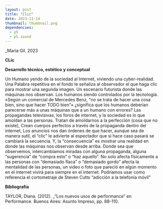 ```yaml
---
layout: post
title: "Clic"
date: 2023-11-14
thumbnail: thumbnail.png
dependencies:
  - p5
  - p5.sound
---
```


<div id="div-sketch">
  <script type="text/javascript" src="sketch.js"></script>
</div>

_Maria Gil. 2023 

**CLic**

**Desarrollo técnico, estético y conceptual**

Un Humano yendo de la sociedad al Internet, viviendo una cyber-realidad. Una Palabra repetitiva en el fondo le señaliza al observador el que haga clic para mostrar una segunda imagen. Un escenario futurista donde las máquinas nos observan. Los humanos siendo controlados por la tecnología.   «Según un comercial de Mercedes Benz, “no se trata de hacer  una cosa bien, sino que hacer TODO bien”» ¿significa que los humanos deberían parecerse más a unas máquinas que a un humano con errores? Las propagandas televisivas, los foros de internet, y la sociedad es lo que amoldan a las personas. Tratan de amoldarnos a la perfección (cosa que no existe), Crean cuerpos perfectos a través de la propaganda dentro del internet, Los anuncios nos dan órdenes de que hacer, aunque sea de manera sutil, el “clic” le advierte al espectador que  si hace caso pasará se cambiará la secuencia.  Y, la “consecuencia” es mostrar una realidad en donde las máquinas nos observan desde arriba. Donde sea que observemos, intercambiamos miradas con alguna propaganda, alguna “sugerencia” de “compra esto” o “haz aquello”. No solo afecta físicamente a las personas con “demasiado flaca” o “demasiado gordo” afecta la mentalidad de las personas, un video o foto que pareció en algún momento en el internet vivirá para siempre en el internet. Podríamos usar como referencia el cortometraje de Steven Cutts “adicción a la telefonía móvil” 

**Bibliografía**


TAYLOR, Diana. (2012). _“Los nuevos usos de performance” en Performance. Buenos Aires: Asunto Impreso, pp. 88-110.

